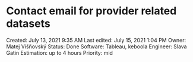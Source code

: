 # Contact email for provider related datasets

Created: July 13, 2021 9:35 AM
Last edited: July 15, 2021 1:04 PM
Owner: Matej Višňovský
Status: Done
Software: Tableau, keboola
Engineer: Slava Gatin
Estimation: up to 4 hours
Priority: mid